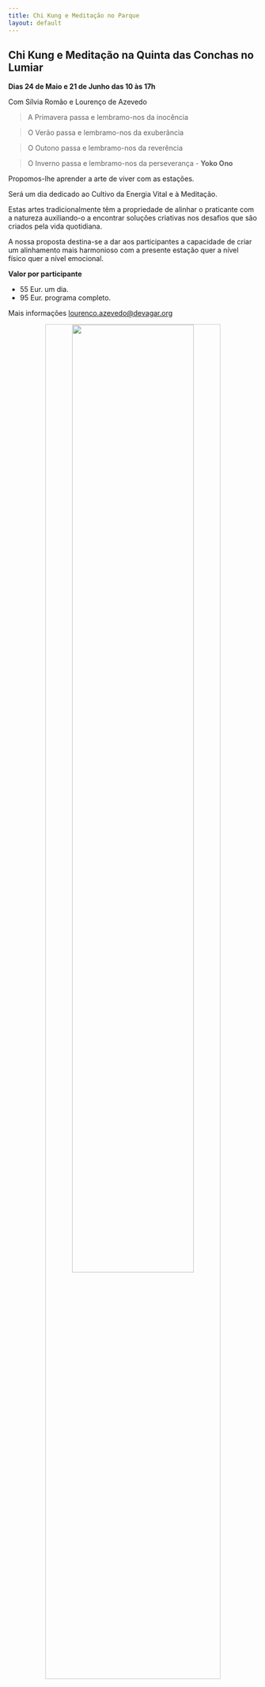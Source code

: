 ```yaml
---
title: Chi Kung e Meditação no Parque
layout: default
---
```


## Chi Kung e Meditação na Quinta das Conchas no Lumiar

**Dias 24 de Maio e 21 de Junho das 10 às 17h**

Com Sílvia Romão e Lourenço de Azevedo

>A Primavera passa e lembramo-nos da inocência

 >O Verão passa e lembramo-nos da exuberância

 >O Outono passa e lembramo-nos da reverência

 >O Inverno passa e lembramo-nos da perseverança - **Yoko Ono**

Propomos-lhe aprender a arte de viver com as estações.

Será um dia dedicado ao Cultivo da Energia Vital e à Meditação.

Estas artes tradicionalmente têm a propriedade de alinhar o praticante com a natureza auxiliando-o a encontrar soluções criativas nos desafios que são criados pela vida quotidiana. 

A nossa proposta destina-se a dar aos participantes a capacidade de criar um alinhamento mais harmonioso com a presente estação quer a nível físico quer a nível emocional.

**Valor por participante**

+ 55 Eur. um dia.
+ 95 Eur. programa completo.

Mais informações <lourenco.azevedo@devagar.org>

<p align="center"><img src="http://devagar.org/imagens/parque.jpg" style="border: 1px solid #ccc; padding: 0px; width: 70%"></p>